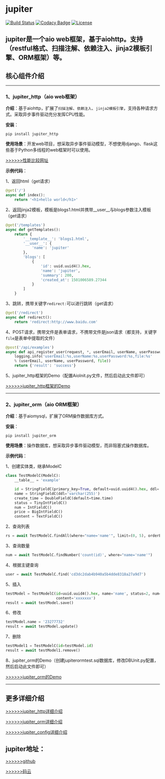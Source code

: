 # jupiter

[![Build Status](https://travis-ci.org/dianbaer/jupiter.svg?branch=master)](https://travis-ci.org/dianbaer/jupiter)
[![Codacy Badge](https://api.codacy.com/project/badge/Grade/8c69b645d91f4407a74dcf1e56d67e52)](https://www.codacy.com/app/232365732/jupiter?utm_source=github.com&amp;utm_medium=referral&amp;utm_content=dianbaer/jupiter&amp;utm_campaign=Badge_Grade)
[![License](https://img.shields.io/badge/License-MIT-blue.svg)](LICENSE)


## jupiter是一个aio web框架，基于aiohttp。支持（restful格式、扫描注解、依赖注入、jinja2模板引擎、ORM框架）等。

## 核心组件介绍

--------------

### 1、jupiter_http（aio web框架）

**介绍**：基于aiohttp，扩展了``扫描注解``、``依赖注入``、``jinja2模板引擎``，支持各种请求方式。采取异步事件驱动充分发挥CPU性能。

**安装**：
```
pip install jupiter_http
```
**使用场景**：开发web项目，想采取异步事件驱动模型，不想使用django、flask这些基于Python多线程的web框架时可以使用。

[>>>>>>性能比较网址](http://klen.github.io/py-frameworks-bench/)
	
**示例代码**：

1、返回html（get请求）
```python
@get('/')
async def index():
    return '<h1>hello world</h1>'
```
2、返回jinja2模板，模板是blogs1.html并携带__user__与blogs参数注入模板（get请求）
```python
@get('/templates')
async def getTemplates():
    return {
        '__template__': 'blogs1.html',
        '__user__': {
            'name': 'jupiter'
        },
        'blogs': [
            {
                'id': uuid.uuid4().hex,
                'name': 'jupiter',
                'summary': 200,
                'created_at': 1501006589.27344
            }
        ]
    }
```
3、跳转，携带关键字``redirect:``可以进行跳转（get请求）
```python
@get('/redirect')
async def redirect():
    return 'redirect:http://www.baidu.com'
```
4、POST请求，携带文件是表单请求，不携带文件是json请求（都支持，关键字``file``是表单中提取的文件）
```python
@post('/api/examples')
async def api_register_user(request, *, userEmail, userName, userPassword, file=None):
    logging.info('userEmail:%s,userName:%s,userPassword:%s,file:%s' 
	% (userEmail, userName, userPassword, file))
    return {'result': 'success'}
```

5、jupiter_http框架的Demo（配置AioInit.py文件，然后启动此文件即可）

[>>>>>>jupiter_http框架的Demo](./jupiter_http_test)

----------------








### 2、jupiter_orm（aio ORM框架）

**介绍**：基于aiomysql，扩展了ORM操作数据库方式。

**安装**：
```
pip install jupiter_orm
```
**使用场景**：操作数据库，想采取异步事件驱动模型，而非阻塞式操作数据库。

**示例代码**：

1、创建实体类，继承ModelC
```python
class TestModelC(ModelC):
    __table__ = 'example'

    id = StringFieldC(primary_key=True, default=uuid.uuid4().hex, ddl='varchar(64)')
    name = StringFieldC(ddl='varchar(255)')
    create_time = DoubleFieldC(default=time.time)
    status = TinyIntFieldC()
    num = IntFieldC()
    price = BigIntFieldC()
    content = TextFieldC()
```
2、查询列表
```python
rs = await TestModelC.findAll(where="name='name'", limit=(0, 5), orderBy='id')
```
3、查询数量
```python
num = await TestModelC.findNumber('count(id)', where="name='name'")
```
4、根据主键查询
```python
user = await TestModelC.find('cd3dc2dab4b940a5b4dde8318a27a9d7')
```
5、插入
```python
testModel = TestModelC(id=uuid.uuid4().hex, name='name', status=2, num=123, price=111111111119,
					   content='xxxxxxx')
result = await testModel.save()
```
6、修改
```python
testModel.name = '23277732'
result = await testModel.update()
```
7、删除
```python
testModel1 = TestModelC(id=testModel.id)
result = await testModel1.remove()
```
8、jupiter_orm的Demo（创建jupiterormtest.sql数据库，修改DBUnit.py配置，然后启动此文件即可）
	
[>>>>>>jupiter_orm的Demo](./jupiter_orm_test)


------



## 更多详细介绍

[>>>>>>jupiter_http详细介绍](./jupiter_http)

[>>>>>>jupiter_orm详细介绍](./jupiter_orm)

[>>>>>>jupiter_config详细介绍](./jupiter_config)

## jupiter地址：

[>>>>>>github](https://github.com/dianbaer/jupiter)

[>>>>>>码云](https://gitee.com/dianbaer/firstaio)



	
